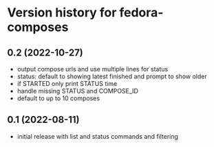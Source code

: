 # Version history for fedora-composes

## 0.2 (2022-10-27)
- output compose urls and use multiple lines for status
- status: default to showing latest finished and prompt to show older
- if STARTED only print STATUS time
- handle missing STATUS and COMPOSE_ID
- default to up to 10 composes

## 0.1 (2022-08-11)
- initial release with list and status commands and filtering
